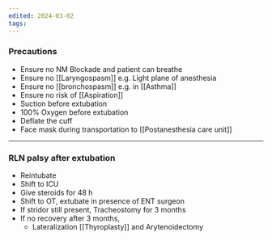 ```yaml
---
edited: 2024-03-02
tags:
---
```

### Precautions
- Ensure no NM Blockade and patient can breathe
- Ensure no [[Laryngospasm]] e.g. Light plane of anesthesia 
- Ensure no [[bronchospasm]] e.g. in [[Asthma]] 
- Ensure no risk of [[Aspiration]]
- Suction before extubation 
- 100% Oxygen before extubation
- Deflate the cuff
- Face mask during transportation to [[Postanesthesia care unit]] 
---
### RLN palsy after extubation
- Reintubate
- Shift to ICU
- Give steroids for 48 h
- Shift to OT, extubate in presence of ENT surgeon
- If stridor still present, Tracheostomy for 3 months
- If no recovery after 3 months,
	- Lateralization [[Thyroplasty]] and Arytenoidectomy